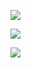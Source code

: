 ![](https://www.nta.go.jp/tmp/94781079-5dfa-48d5-8f93-5b09c4864b7b/images/e8a6132c50d1cb468fd93cf9d959032fd71633373bdbebfe3d437f14bab97842.jpg)

![](https://www.nta.go.jp/tmp/94781079-5dfa-48d5-8f93-5b09c4864b7b/images/2eb9c1bacab0395560d58985aadd834df871782b39022d84576e05d78edfa39e.jpg)

![](https://www.nta.go.jp/tmp/94781079-5dfa-48d5-8f93-5b09c4864b7b/images/7388078c6ff7e15d42c8819ef6c1a6cc40978f36cc3a1e30e4ee97d8d556ae74.jpg)
